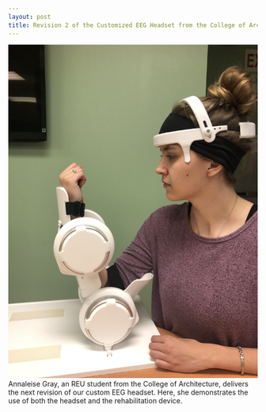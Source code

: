 ```yaml
---
layout: post
title: Revision 2 of the Customized EEG Headset from the College of Architecture
---
```


<img src="/photos/headset.jpeg">
Annaleise Gray, an REU student from the College of Architecture, delivers the next revision of our custom EEG headset. Here, she demonstrates the use of both the headset and the rehabilitation device.

